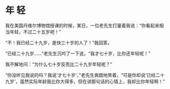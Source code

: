 # 年 轻

我在美国丹维尔博物馆授课的时候，某日，一位老先生打量着我说：“你看起来相当年轻，不过二十五岁吧！” 

“不！我已经二十九岁，是快三十岁的人了！”我回答。 

“已经二十九岁……”老先生沉吟了一下说，“我才七十岁，比你还年轻呢！” 

我不解地问：“为什么七十岁反而比二十九岁年轻呢？” 

“你没听见我说的吗？我说‘才七十岁’，”老先生爽朗地笑着，“可是你却说‘已经二十九岁’，虽然实际年龄我比你大得多，但在讲那句话的心情上，我却比你年轻啊！”
